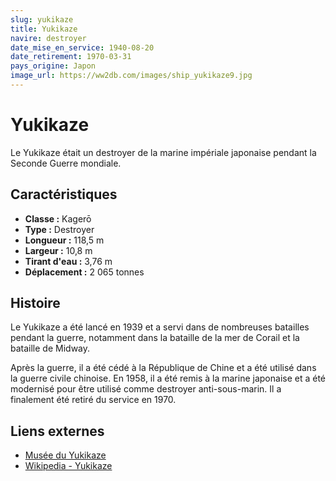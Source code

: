 ```yaml
---
slug: yukikaze
title: Yukikaze
navire: destroyer
date_mise_en_service: 1940-08-20
date_retirement: 1970-03-31
pays_origine: Japon
image_url: https://ww2db.com/images/ship_yukikaze9.jpg
---
```


# Yukikaze

Le Yukikaze était un destroyer de la marine impériale japonaise pendant la Seconde Guerre mondiale.

## Caractéristiques

- **Classe :** Kagerō
- **Type :** Destroyer
- **Longueur :** 118,5 m
- **Largeur :** 10,8 m
- **Tirant d'eau :** 3,76 m
- **Déplacement :** 2 065 tonnes

## Histoire

Le Yukikaze a été lancé en 1939 et a servi dans de nombreuses batailles pendant la guerre, notamment dans la bataille de la mer de Corail et la bataille de Midway.

Après la guerre, il a été cédé à la République de Chine et a été utilisé dans la guerre civile chinoise. En 1958, il a été remis à la marine japonaise et a été modernisé pour être utilisé comme destroyer anti-sous-marin. Il a finalement été retiré du service en 1970.

## Liens externes

- [Musée du Yukikaze](http://www.yukikaze.jp/)
- [Wikipedia - Yukikaze](https://en.wikipedia.org/wiki/Japanese_destroyer_Yukikaze_(1939)) 
